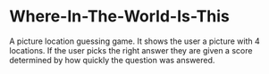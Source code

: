 # Where-In-The-World-Is-This
 A picture location guessing game. It shows the user a picture with 4 locations. If the user picks the right answer they are given a score determined by how quickly the question was answered.
